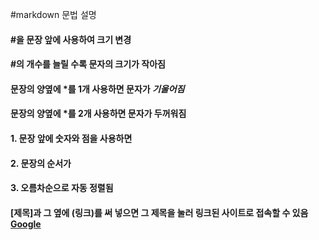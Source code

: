 #markdown 문법 설명
#### #을 문장 앞에 사용하여 크기 변경
#### #의 개수를 늘릴 수록 문자의 크기가 작아짐
#### 문장의 양옆에 *를 1개 사용하면 문자가 *기울어짐*
#### 문장의 양옆에 *를 2개 사용하면 문자가 **두꺼워짐**
#### 1. 문장 앞에 숫자와 점을 사용하면
#### 2. 문장의 순서가
#### 3. 오름차순으로 자동 정렬됨
#### [제목]과 그 옆에 (링크)를 써 넣으면 그 제목을 눌러 링크된 사이트로 접속할 수 있음[Google](https://google.com, "google link")

